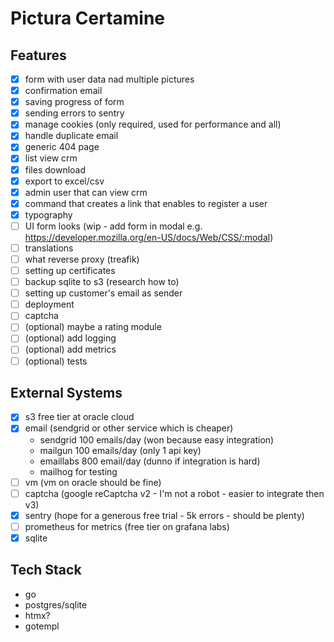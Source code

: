 # Pictura Certamine

## Features

- [x] form with user data nad multiple pictures
- [x] confirmation email
- [x] saving progress of form
- [x] sending errors to sentry
- [x] manage cookies (only required, used for performance and all)
- [x] handle duplicate email
- [x] generic 404 page
- [x] list view crm
- [x] files download
- [x] export to excel/csv
- [x] admin user that can view crm
- [x] command that creates a link that enables to register a user
- [x] typography
- [ ] UI form looks (wip - add form in modal e.g. https://developer.mozilla.org/en-US/docs/Web/CSS/:modal)
- [ ] translations
- [ ] what reverse proxy (treafik)
- [ ] setting up certificates
- [ ] backup sqlite to s3 (research how to)
- [ ] setting up customer's email as sender
- [ ] deployment
- [ ] captcha
- [ ] (optional) maybe a rating module
- [ ] (optional) add logging
- [ ] (optional) add metrics
- [ ] (optional) tests

## External Systems

- [x] s3 free tier at oracle cloud
- [x] email (sendgrid or other service which is cheaper)
  - sendgrid 100 emails/day (won because easy integration)
  - mailgun 100 emails/day (only 1 api key)
  - emaillabs 800 email/day (dunno if integration is hard)
  - mailhog for testing
- [ ] vm (vm on oracle should be fine)
- [ ] captcha (google reCaptcha v2 - I'm not a robot - easier to integrate then v3)
- [x] sentry (hope for a generous free trial - 5k errors - should be plenty)
- [ ] prometheus for metrics (free tier on grafana labs)
- [x] sqlite

## Tech Stack

- go
- postgres/sqlite
- htmx?
- gotempl
